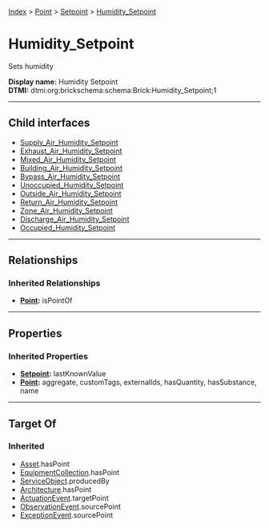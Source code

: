 [Index](../../../index.md) > [Point](../../Point.md) > [Setpoint](../Setpoint.md) > [Humidity_Setpoint](#)
# Humidity_Setpoint

Sets humidity


**Display name:** Humidity Setpoint<br />
**DTMI:** dtmi:org:brickschema:schema:Brick:Humidity_Setpoint;1

---

## Child interfaces
* [Supply_Air_Humidity_Setpoint](Supply_Air_Humidity_Setpoint.md)
* [Exhaust_Air_Humidity_Setpoint](Exhaust_Air_Humidity_Setpoint.md)
* [Mixed_Air_Humidity_Setpoint](Mixed_Air_Humidity_Setpoint.md)
* [Building_Air_Humidity_Setpoint](Building_Air_Humidity_Setpoint.md)
* [Bypass_Air_Humidity_Setpoint](Bypass_Air_Humidity_Setpoint.md)
* [Unoccupied_Humidity_Setpoint](Unoccupied_Humidity_Setpoint.md)
* [Outside_Air_Humidity_Setpoint](Outside_Air_Humidity_Setpoint.md)
* [Return_Air_Humidity_Setpoint](Return_Air_Humidity_Setpoint.md)
* [Zone_Air_Humidity_Setpoint](Zone_Air_Humidity_Setpoint.md)
* [Discharge_Air_Humidity_Setpoint](Discharge_Air_Humidity_Setpoint.md)
* [Occupied_Humidity_Setpoint](Occupied_Humidity_Setpoint.md)

---

## Relationships

### Inherited Relationships
* **[Point](../../Point.md):** isPointOf

---

## Properties

### Inherited Properties
* **[Setpoint](../Setpoint.md):** lastKnownValue
* **[Point](../../Point.md):** aggregate, customTags, externalIds, hasQuantity, hasSubstance, name

---

## Target Of
### Inherited
* [Asset](../../../Asset/Asset.md).hasPoint
* [EquipmentCollection](../../../Collection/EquipmentCollection.md).hasPoint
* [ServiceObject](../../../Information/ServiceObject/ServiceObject.md).producedBy
* [Architecture](../../../Space/Architecture/Architecture.md).hasPoint
* [ActuationEvent](../../../Event/PointEvent/ActuationEvent.md).targetPoint
* [ObservationEvent](../../../Event/PointEvent/ObservationEvent.md).sourcePoint
* [ExceptionEvent](../../../Event/PointEvent/ExceptionEvent.md).sourcePoint
